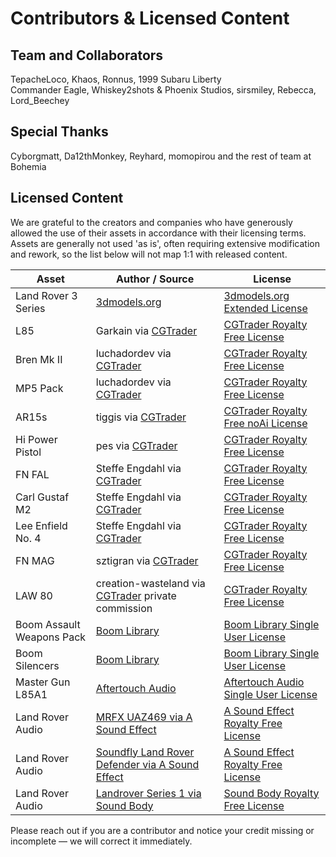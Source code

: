 # Contributors & Licensed Content

## Team and Collaborators
TepacheLoco, Khaos, Ronnus, 1999 Subaru Liberty \
Commander Eagle, Whiskey2shots & Phoenix Studios, sirsmiley, Rebecca, Lord_Beechey
## Special Thanks
Cyborgmatt, Da12thMonkey, Reyhard, momopirou and the rest of team at Bohemia
## Licensed Content
We are grateful to the creators and companies who have generously allowed the use of their assets in accordance with their licensing terms. Assets are generally not used 'as is', often requiring extensive modification and rework, so the list below will not map 1:1 with released content.

| Asset                     | Author / Source                                                                                                                             | License                                                                                                                               |
| ------------------------- | ------------------------------------------------------------------------------------------------------------------------------------------- | ------------------------------------------------------------------------------------------------------------------------------------- |
| Land Rover 3 Series       | [3dmodels.org](https://3dmodels.org/3d-models/land-rover-series-iii-lwb-military-ffr-1985/)                                                 | [3dmodels.org Extended License](https://3dmodels.org/license-terms/?srsltid=AfmBOorXOyxiBjUm6cYfES5V9NteaH6MlDVzzNIZsrNdc30xTGkRm77N) |
| L85                       | Garkain via [CGTrader](https://www.cgtrader.com/3d-models/military/gun/l85a2-sa80-variants)                                                 | [CGTrader Royalty Free License](https://www.cgtrader.com/pages/terms-and-conditions#royalty-free-license)                             |
| Bren Mk II                | luchadordev via [CGTrader](https://www.cgtrader.com/3d-models/military/gun/bren-mk-ii-lmg)                                                  | [CGTrader Royalty Free License](https://www.cgtrader.com/pages/terms-and-conditions#royalty-free-license)                             |
| MP5 Pack                  | luchadordev via [CGTrader](https://www.cgtrader.com/3d-models/military/gun/ultimate-mp5-pack)                                               | [CGTrader Royalty Free License](https://www.cgtrader.com/pages/terms-and-conditions#royalty-free-license)                             |
| AR15s                     | tiggis via [CGTrader](https://www.cgtrader.com/3d-model-collections/m16-m4-ar15-weapons-pack)                                               | [CGTrader Royalty Free noAi License](https://www.cgtrader.com/pages/terms-and-conditions#royalty-free-license)                             |
| Hi Power Pistol           | pes via [CGTrader](https://www.cgtrader.com/3d-models/military/gun/lowpoly-browning-hi-power-pistol)                                        | [CGTrader Royalty Free License](https://www.cgtrader.com/pages/terms-and-conditions#royalty-free-license)                             |
| FN FAL                    | Steffe Engdahl via [CGTrader](https://www.cgtrader.com/3d-model-collections/fn-fal-collection)                                              | [CGTrader Royalty Free License](https://www.cgtrader.com/pages/terms-and-conditions#royalty-free-license)                             |
| Carl Gustaf M2            | Steffe Engdahl via [CGTrader](https://www.cgtrader.com/3d-models/military/gun/carl-gustaf-m2-recoilless-rifle)                              | [CGTrader Royalty Free License](https://www.cgtrader.com/pages/terms-and-conditions#royalty-free-license)                             |
| Lee Enfield No. 4         | Steffe Engdahl via [CGTrader](https://www.cgtrader.com/3d-models/military/gun/pbr-lee-enfield-no-4-mk-1)                                    | [CGTrader Royalty Free License](https://www.cgtrader.com/pages/terms-and-conditions#royalty-free-license)                             |
| FN MAG                    | sztigran via [CGTrader](https://www.cgtrader.com/3d-models/military/gun/fn-mag-m240-machine-gun-game-ready)                                 | [CGTrader Royalty Free License](https://www.cgtrader.com/pages/terms-and-conditions#royalty-free-license)                             |
| LAW 80                    | creation-wasteland via [CGTrader](https://www.cgtrader.com/designers/creation-wasteland) private commission                                 | [CGTrader Royalty Free License](https://www.cgtrader.com/pages/terms-and-conditions#royalty-free-license)                             |
| Boom Assault Weapons Pack | [Boom Library](https://www.boomlibrary.com/sound-effects/assault-weapons/?srsltid=AfmBOooV6xrFNYiaZjsa7CifSZFX6BxIC7Kjx3I8qz3IE2NvhQEGJ4Vh) | [Boom Library Single User License](https://www.boomlibrary.com/terms-conditions/)                                                     |
| Boom Silencers            | [Boom Library](https://www.boomlibrary.com/sound-effects/silencers/?srsltid=AfmBOopE9i8p8aHVZMrPoPSXjUxhCNRLZ1lGdP5-k9O61furCoj85QAN)       | [Boom Library Single User License](https://www.boomlibrary.com/terms-conditions/)                                                     |
| Master Gun L85A1          | [Aftertouch Audio](https://aftertouchaudio.com/product/mastergun-l85a1/)                                                                    | [Aftertouch Audio Single User License](https://aftertouchaudio.com/eula/)                                                             |
| Land Rover Audio          | [MRFX UAZ469 via A Sound Effect](https://www.asoundeffect.com/sound-library/soviet-army-truck-uaz-469/)                                      | [A Sound Effect Royalty Free License](https://www.asoundeffect.com/license-agreement/)                                               |
| Land Rover Audio          | [Soundfly Land Rover Defender via A Sound Effect](https://www.asoundeffect.com/sound-library/soviet-army-truck-uaz-469/)                                      | [A Sound Effect Royalty Free License](https://www.asoundeffect.com/license-agreement/)                                               |
| Land Rover Audio          | [Landrover Series 1 via Sound Body](https://soundbody.net/product/landrover-series-1/)                                            | [Sound Body Royalty Free License](https://soundbody.net/product/landrover-series-1/)                                                 |




Please reach out if you are a contributor and notice your credit missing or incomplete — we will correct it immediately.
